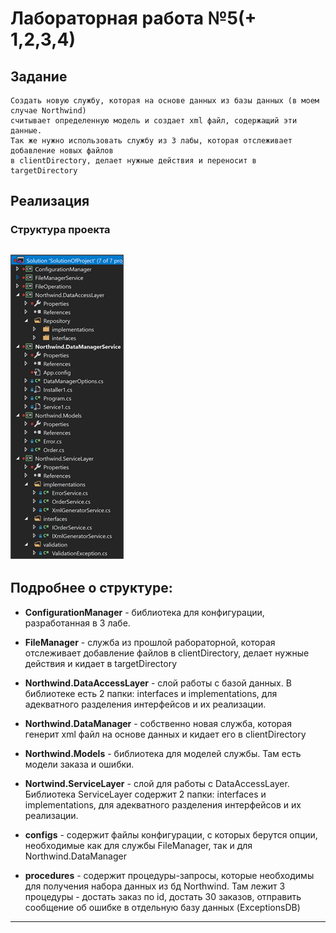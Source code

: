 # Лабораторная работа №5(+ 1,2,3,4)

## Задание
```
Создать новую службу, которая на основе данных из базы данных (в моем случае Northwind) 
считывает определенную модель и создает xml файл, содержащий эти данные.
Так же нужно использовать службу из 3 лабы, которая отслеживает добавление новых файлов
в clientDirectory, делает нужные действия и переносит в targetDirectory
```

## Реализация
### Структура проекта
![Image alt](https://github.com/dmkrch/Labs/blob/master/third_sem/CSharp/lab5/images/projectStructure1.png)
---

## Подробнее о структуре:
- **ConfigurationManager** - библиотека для конфигурации, разработанная в 3 лабе.

- **FileManager** - служба из прошлой рабораторной, которая отслеживает добавление файлов в clientDirectory, делает нужные действия и кидает в targetDirectory

- **Northwind.DataAccessLayer** - слой работы с базой данных. В библиотеке есть 2 папки: interfaces и implementations, для адекватного разделения интерфейсов и их реализации.

- **Northwind.DataManager** - собственно новая служба, которая генерит xml файл на основе данных и кидает его в clientDirectory

- **Northwind.Models** - библиотека для моделей службы. Там есть модели заказа и ошибки.

- **Nortwind.ServiceLayer** - слой для работы с DataAccessLayer. Библиотека ServiceLayer содержит 2 папки: interfaces и implementations, для адекватного разделения интерфейсов и их реализации.

- **configs** - содержит файлы конфигурации, с которых берутся опции, необходимые как для службы FileManager, так и для Northwind.DataManager

- **procedures** - содержит процедуры-запросы, которые необходимы для получения набора данных из бд Northwind. Там лежит 3 процедуры - достать заказ по id, достать 30 заказов, отправить сообщение об ошибке в отдельную базу данных (ExceptionsDB)
---
